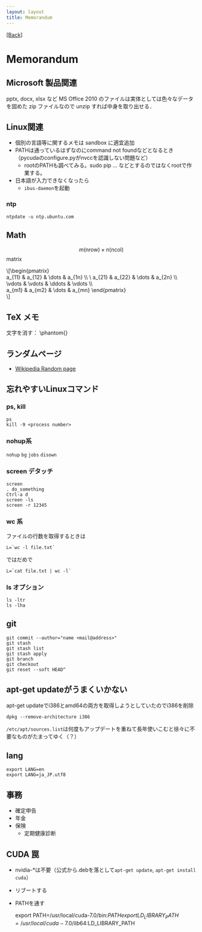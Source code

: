 ```yaml
---
layout: layout
title: Memorandum
---
```

<head>
	<script type="text/javascript"
	  src="http://cdn.mathjax.org/mathjax/latest/MathJax.js?config=TeX-AMS_HTML">
	</script>
	<meta http-equiv="X-UA-Compatible" CONTENT="IE=EmulateIE7" />
</head>

[[Back]](index.html)

# Memorandum

## Microsoft 製品関連

pptx, docx, xlsx など MS Office 2010 のファイルは実体としては色々なデータを固めた zip ファイルなので unzip すれば中身を取り出せる．

## Linux関連

+ 個別の言語等に関するメモは sandbox に適宜追加
+ PATHは通っているはずなのにcommand not foundなどとなるとき（pycudaのconfigure.pyがnvccを認識しない問題など）
	+ rootのPATHも調べてみる。sudo pip ... などとするのではなくrootで作業する。
+ 日本語が入力できなくなったら
	+ `ibus-daemon`を起動

### ntp
`ntpdate -u ntp.ubuntu.com`

## Math
$$m (\mathrm{nrow}) \times n (\mathrm{ncol})$$ matrix

\\[\begin{pmatrix} \
a\_{11} & a\_{12} & \dots & a\_{1n} \\\\ \ 
a\_{21} & a\_{22} & \dots & a\_{2n} \\\\ \
\vdots & \vdots & \ddots & \vdots \\\\ \
a\_{m1} & a\_{m2} & \dots & a\_{mn} \end{pmatrix} \
\\]

## TeX メモ
文字を消す： \phantom{}

## ランダムページ

- [Wikipedia Random page](http://ja.wikipedia.org/wiki/Special:Randompage)

## 忘れやすいLinuxコマンド

### ps, kill

    ps
    kill -9 <process number>

### nohup系

`nohup` `bg` `jobs` `disown`

### screen デタッチ

    screen 
    . do_something
    Ctrl-a d
    screen -ls
    screen -r 12345

### wc 系

ファイルの行数を取得するときは

    L=`wc -l file.txt`

ではだめで

    L=`cat file.txt | wc -l`

### ls オプション

    ls -ltr
    ls -lha

## git

    git commit --author="name <mail@address>"
    git stash
    git stash list
    git stash apply
    git branch
    git checkout
    git reset --soft HEAD^

## apt-get updateがうまくいかない

apt-get updateでi386とamd64の両方を取得しようとしていたのでi386を削除

    dpkg --remove-architecture i386

`/etc/apt/sources.list`は何度もアップデートを重ねて長年使いこむと徐々に不要なものがたまってゆく（？）

## lang


    export LANG=en
    export LANG=ja_JP.utf8

## 事務

+ 確定申告
+ 年金
+ 保険
    + 定期健康診断

## CUDA 罠

+ nvidia-*は不要（公式から.debを落として`apt-get update`, `apt-get install cuda`）
+ リブートする
+ PATHを通す


     export PATH=/usr/local/cuda-7.0/bin:$PATH
     export LD_LIBRARY_PATH=/usr/local/cuda-7.0/lib64:$LD_LIBRARY_PATH
